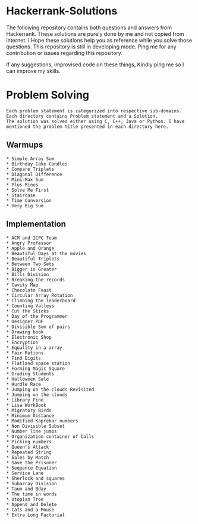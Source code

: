 # Hackerrank-Solutions
The following repository contains both questions and answers from Hackerrank.
These solutions are purely done by me and not copied from internet. I Hope these solutions help you as reference while you solve those questions. This repository is still in developing mode. Ping me for any contribution or issues regarding this repository.

If any suggestions, improvised code on these things, Kindly ping me so I can improve my skills.
# Problem Solving #

    Each problem statement is categorized into respective sub-domains. Each directory contains Problem statement and a Solution. 
    The solution was solved either using C, C++, Java or Python. I have mentioned the problem title presented in each directory here.

## Warmups ##

    * Simple Array Sum
    * Birthday Cake Candles
    * Compare Triplets
    * Diagonal Difference
    * Mini-Max Sum
    * Plus Minus
    * Solve Me First
    * Staircase
    * Time Conversion
    * Very Big Sum

## Implementation ##

    * ACM and ICPC Team
    * Angry Professor
    * Apple and Orange
    * Beautiful Days at the movies
    * Beautiful Triplets
    * Between Two Sets
    * Bigger is Greater
    * Bills Division
    * Breaking the records
    * Cavity Map
    * Chocolate Feast
    * Circular Array Rotation
    * Climbing the leaderboard
    * Counting Valleys
    * Cut the Sticks
    * Day of the Programmer
    * Designer PDF
    * Divisible Sum of pairs
    * Drawing book
    * Electronic Shop
    * Encryption
    * Equality in a array
    * Fair Rations
    * Find Digits
    * Flatland space station
    * Forming Magic Square
    * Grading Students
    * Halloween Sale 
    * Hurdle Race
    * Jumping on the clouds Revisited
    * Jumping on the clouds
    * Library Fine
    * Lisa WorkBook
    * Migratory Birds
    * Minimum Distance
    * Modified Kaprekar numbers
    * Non Divisible Subset
    * Number line jumps
    * Organization container of balls
    * Picking numbers
    * Queen's Attack
    * Repeated String
    * Sales by Match
    * Save the Prisoner
    * Sequence Equation
    * Service Lane
    * Sherlock and squares
    * Subarray Division
    * Taum and Bday
    * The time in words
    * Utopian Tree
    * Append and Delete
    * Cats and a Mouse
    * Extra Long Factorial
